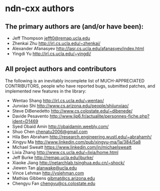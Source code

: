 ndn-cxx authors
===============

## The primary authors are (and/or have been):

* Jeff Thompson         <jefft0@remap.ucla.edu>
* Zhenkai Zhu           <http://irl.cs.ucla.edu/~zhenkai/>
* Alexander Afanasyev   <http://lasr.cs.ucla.edu/afanasyev/index.html>
* Yingdi Yu             <http://irl.cs.ucla.edu/~yingdi/>

## All project authors and contributors

The following is an inevitably incomplete list of MUCH-APPRECIATED CONTRIBUTORS,
people who have reported bugs, submitted patches, and implemented new features
in the library:

* Wentao Shang          <http://irl.cs.ucla.edu/~wentao/>
* Junxiao Shi           <http://www.cs.arizona.edu/people/shijunxiao/>
* Steve DiBenedetto     <http://www.cs.colostate.edu/~dibenede/>
* Davide Pesavento      <http://www.lip6.fr/actualite/personnes-fiche.php?ident=D1469>
* Syed Obaid Amin       <http://obaidamin.weebly.com/>
* Shuo Chen             <chenatu2006@gmail.com>
* Hila Ben Abraham      <http://research.engineering.wustl.edu/~abrahamh/>
* Xingyu Ma             <http://www.linkedin.com/pub/xingyu-ma/1a/384/5a8>
* Michael Sweatt        <https://www.linkedin.com/in/michaelsweatt>
* Lixia Zhang           <http://www.cs.ucla.edu/~lixia/home.html>
* Jeff Burke            <http://remap.ucla.edu/jburke/>
* Xiaoke Jiang          <http://netarchlab.tsinghua.edu.cn/~shock/>
* Jiewen Tan            <alanwake@ucla.edu>
* Vince Lehman          <http://vslehman.com>
* Mathias Gibbens       <gibmat@cs.arizona.edu>
* Chengyu Fan           <chengyu@cs.colostate.edu>
